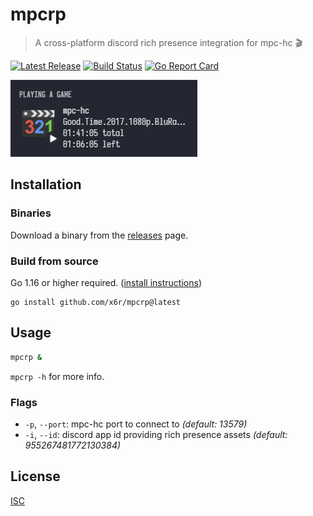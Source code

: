 # mpcrp

> A cross-platform discord rich presence integration for mpc-hc 🎬

[![Latest Release](https://img.shields.io/github/release/x6r/mpcrp.svg)](https://github.com/x6r/mpcrp/releases)
[![Build Status](https://img.shields.io/github/workflow/status/x6r/mpcrp/build?logo=github)](https://github.com/x6r/mpcrp/actions)
[![Go Report Card](https://goreportcard.com/badge/github.com/x6r/mpcrp)](https://goreportcard.com/report/github.com/x6r/mpcrp)

![scrot](assets/.scrot.png)

## Installation

### Binaries

Download a binary from the [releases](https://github.com/x6r/mpcrp/releases)
page.

### Build from source

Go 1.16 or higher required. ([install instructions](https://golang.org/doc/install.html))

    go install github.com/x6r/mpcrp@latest

## Usage

```sh
mpcrp &
```

`mpcrp -h` for more info.

### Flags

- `-p`, `--port`: mpc-hc port to connect to _(default: 13579)_
- `-i`, `--id`: discord app id providing rich presence assets _(default: 955267481772130384)_

## License

[ISC](LICENSE)
